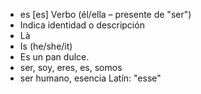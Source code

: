 - es	[es]	Verbo (él/ella – presente de "ser")  
- Indica identidad o descripción  
- Là  
- Is (he/she/it)  
- Es un pan dulce.  
- ser, soy, eres, es, somos  
- ser humano, esencia	Latín: "esse"
